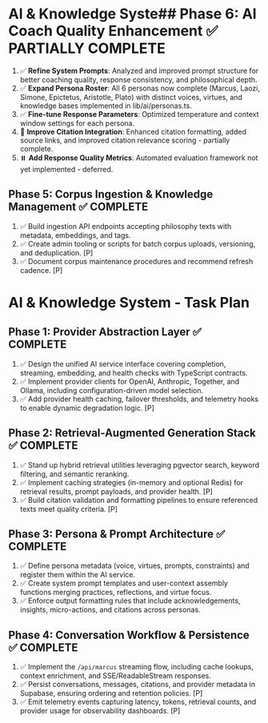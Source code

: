 # AI & Knowledge Syste## Phase 6: AI Coach Quality Enhancement ✅ PARTIALLY COMPLETE
1. ✅ **Refine System Prompts**: Analyzed and improved prompt structure for better coaching quality, response consistency, and philosophical depth.
2. ✅ **Expand Persona Roster**: All 6 personas now complete (Marcus, Laozi, Simone, Epictetus, Aristotle, Plato) with distinct voices, virtues, and knowledge bases implemented in lib/ai/personas.ts.
3. ✅ **Fine-tune Response Parameters**: Optimized temperature and context window settings for each persona.
4. 🔄 **Improve Citation Integration**: Enhanced citation formatting, added source links, and improved citation relevance scoring - partially complete.
5. ⏸️ **Add Response Quality Metrics**: Automated evaluation framework not yet implemented - deferred.

## Phase 5: Corpus Ingestion & Knowledge Management ✅ COMPLETE
1. ✅ Build ingestion API endpoints accepting philosophy texts with metadata, embeddings, and tags.
2. ✅ Create admin tooling or scripts for batch corpus uploads, versioning, and deduplication. [P]
3. ✅ Document corpus maintenance procedures and recommend refresh cadence. [P]

# AI & Knowledge System - Task Plan

## Phase 1: Provider Abstraction Layer ✅ COMPLETE
1. ✅ Design the unified AI service interface covering completion, streaming, embedding, and health checks with TypeScript contracts.
2. ✅ Implement provider clients for OpenAI, Anthropic, Together, and Ollama, including configuration-driven model selection.
3. ✅ Add provider health caching, failover thresholds, and telemetry hooks to enable dynamic degradation logic. [P]

## Phase 2: Retrieval-Augmented Generation Stack ✅ COMPLETE
1. ✅ Stand up hybrid retrieval utilities leveraging pgvector search, keyword filtering, and semantic reranking.
2. ✅ Implement caching strategies (in-memory and optional Redis) for retrieval results, prompt payloads, and provider health. [P]
3. ✅ Build citation validation and formatting pipelines to ensure referenced texts meet quality criteria. [P]

## Phase 3: Persona & Prompt Architecture ✅ COMPLETE
1. ✅ Define persona metadata (voice, virtues, prompts, constraints) and register them within the AI service.
2. ✅ Create system prompt templates and user-context assembly functions merging practices, reflections, and virtue focus.
3. ✅ Enforce output formatting rules that include acknowledgements, insights, micro-actions, and citations across personas.

## Phase 4: Conversation Workflow & Persistence ✅ COMPLETE
1. ✅ Implement the `/api/marcus` streaming flow, including cache lookups, context enrichment, and SSE/ReadableStream responses.
2. ✅ Persist conversations, messages, citations, and provider metadata in Supabase, ensuring ordering and retention policies. [P]
3. ✅ Emit telemetry events capturing latency, tokens, retrieval counts, and provider usage for observability dashboards. [P]


